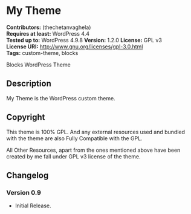 # My Theme

**Contributors:** (thechetanvaghela)  
**Requires at least:** WordPress 4.4  
**Tested up to:** WordPress 4.9.8
**Version:** 1.2.0
**License:** GPL v3  
**License URI:** http://www.gnu.org/licenses/gpl-3.0.html  
**Tags:** custom-theme, blocks

Blocks WordPress Theme

## Description

My Theme is the WordPress custom theme.

## Copyright

This theme is 100% GPL. And any external resources used and bundled with the theme are also Fully Compatible with the GPL.

All Other Resources, apart from the ones mentioned above have been created by me fall under GPL v3 license of the theme.	

## Changelog

### Version 0.9

* Initial Release.
	
